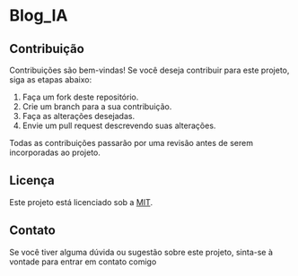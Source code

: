 # Blog_IA


## Contribuição

Contribuições são bem-vindas! Se você deseja contribuir para este projeto, siga as etapas abaixo:

1. Faça um fork deste repositório.
2. Crie um branch para a sua contribuição.
3. Faça as alterações desejadas.
4. Envie um pull request descrevendo suas alterações.

Todas as contribuições passarão por uma revisão antes de serem incorporadas ao projeto.

## Licença

Este projeto está licenciado sob a [MIT](LICENSE).

## Contato

Se você tiver alguma dúvida ou sugestão sobre este projeto, sinta-se à vontade para entrar em contato comigo
